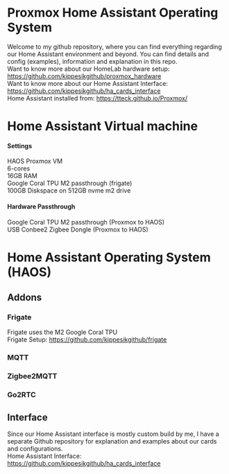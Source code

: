 # Proxmox Home Assistant Operating System
Welcome to my github repository, where you can find everything regarding our Home Assistant environment and beyond. You can find details and config (examples), information and explanation in this repo.  
Want to know more about our HomeLab hardware setup: https://github.com/kippesikgithub/proxmox_hardware  
Want to know more about our Home Assistant Interface: https://github.com/kippesikgithub/ha_cards_interface  
Home Assistant installed from: https://tteck.github.io/Proxmox/  

# Home Assistant Virtual machine
#### Settings
HAOS Proxmox VM  
6-cores  
16GB RAM  
Google Coral TPU M2 passthrough (frigate)  
100GB Diskspace on 512GB nvme m2 drive  

#### Hardware Passthrough
Google Coral TPU M2 passthrough (Proxmox to HAOS)  
USB Conbee2 Zigbee Dongle (Proxmox to HAOS)  

# Home Assistant Operating System (HAOS)

## Addons
### Frigate
Frigate uses the M2 Google Coral TPU  
Frigate Setup: https://github.com/kippesikgithub/frigate  

### MQTT

### Zigbee2MQTT

### Go2RTC

## Interface
Since our Home Assistant interface is mostly custom build by me, I have a separate Github repository for explanation and examples about our cards and configurations.  
Home Assistant Interface: https://github.com/kippesikgithub/ha_cards_interface  

